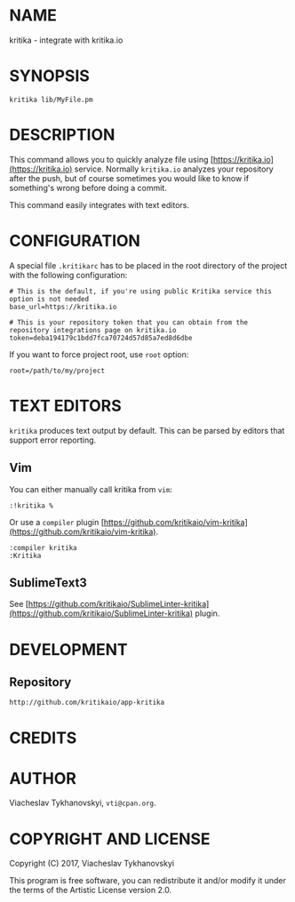 # NAME

kritika - integrate with kritika.io

# SYNOPSIS

    kritika lib/MyFile.pm

# DESCRIPTION

This command allows you to quickly analyze file using [https://kritika.io](https://kritika.io) service. Normally `kritika.io` analyzes
your repository after the push, but of course sometimes you would like to know if something's wrong before doing
a commit.

This command easily integrates with text editors.

# CONFIGURATION

A special file `.kritikarc` has to be placed in the root directory of the project with the following configuration:

    # This is the default, if you're using public Kritika service this option is not needed
    base_url=https://kritika.io

    # This is your repository token that you can obtain from the repository integrations page on kritika.io
    token=deba194179c1bdd7fca70724d57d85a7ed8d6dbe

If you want to force project root, use `root` option:

    root=/path/to/my/project

# TEXT EDITORS

`kritika` produces text output by default. This can be parsed by editors that support error reporting.

## Vim

You can either manually call kritika from `vim`:

    :!kritika %

Or use a `compiler` plugin [https://github.com/kritikaio/vim-kritika](https://github.com/kritikaio/vim-kritika).

    :compiler kritika
    :Kritika

## SublimeText3

See [https://github.com/kritikaio/SublimeLinter-kritika](https://github.com/kritikaio/SublimeLinter-kritika) plugin.

# DEVELOPMENT

## Repository

    http://github.com/kritikaio/app-kritika

# CREDITS

# AUTHOR

Viacheslav Tykhanovskyi, `vti@cpan.org`.

# COPYRIGHT AND LICENSE

Copyright (C) 2017, Viacheslav Tykhanovskyi

This program is free software, you can redistribute it and/or modify it under
the terms of the Artistic License version 2.0.
